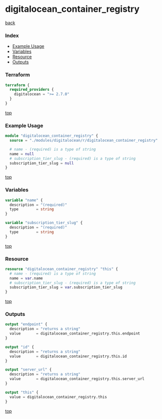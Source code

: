 # digitalocean_container_registry

[back](../digitalocean.md)

### Index

- [Example Usage](#example-usage)
- [Variables](#variables)
- [Resource](#resource)
- [Outputs](#outputs)

### Terraform

```terraform
terraform {
  required_providers {
    digitalocean = ">= 2.7.0"
  }
}
```

[top](#index)

### Example Usage

```terraform
module "digitalocean_container_registry" {
  source = "./modules/digitalocean/r/digitalocean_container_registry"

  # name - (required) is a type of string
  name = null
  # subscription_tier_slug - (required) is a type of string
  subscription_tier_slug = null
}
```

[top](#index)

### Variables

```terraform
variable "name" {
  description = "(required)"
  type        = string
}

variable "subscription_tier_slug" {
  description = "(required)"
  type        = string
}
```

[top](#index)

### Resource

```terraform
resource "digitalocean_container_registry" "this" {
  # name - (required) is a type of string
  name = var.name
  # subscription_tier_slug - (required) is a type of string
  subscription_tier_slug = var.subscription_tier_slug
}
```

[top](#index)

### Outputs

```terraform
output "endpoint" {
  description = "returns a string"
  value       = digitalocean_container_registry.this.endpoint
}

output "id" {
  description = "returns a string"
  value       = digitalocean_container_registry.this.id
}

output "server_url" {
  description = "returns a string"
  value       = digitalocean_container_registry.this.server_url
}

output "this" {
  value = digitalocean_container_registry.this
}
```

[top](#index)